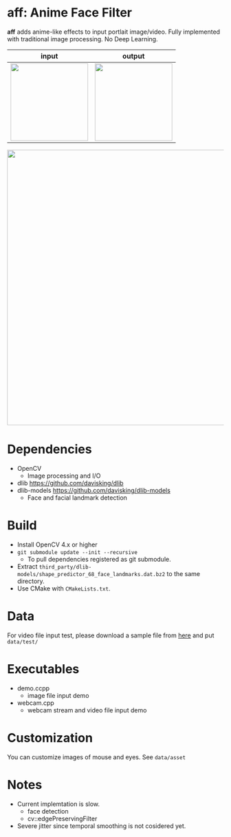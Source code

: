 # **aff**: Anime Face Filter
**aff** adds anime-like effects to input portlait image/video. Fully implemented with traditional image processing. No Deep Learning.




|input|output|
|---|---|
|<img src="https://raw.githubusercontent.com/wiki/unclearness/anime-face-filter/images/lena.jpg" width="180">|<img src="https://raw.githubusercontent.com/wiki/unclearness/anime-face-filter/images/lena_result.png" width="180">|

<img src="https://raw.githubusercontent.com/wiki/unclearness/anime-face-filter/images/trump_result.gif" width="640">


# Dependencies
- OpenCV
  - Image processing and I/O
- dlib
    https://github.com/davisking/dlib
- dlib-models https://github.com/davisking/dlib-models
    - Face and facial landmark detection


# Build
- Install OpenCV 4.x or higher
- `git submodule update --init --recursive`
  - To pull dependencies registered as git submodule. 
- Extract `third_party/dlib-models/shape_predictor_68_face_landmarks.dat.bz2` to the same directory. 
- Use CMake with `CMakeLists.txt`.


# Data
 For video file input test, please download a sample file from [here](https://drive.google.com/file/d/1ovOwdAL7w9WpGF_q_jUdZivpUOcvL7dW/view?usp=sharing) and put `data/test/`


# Executables
- demo.ccpp
  - image file input demo
- webcam.cpp
  - webcam stream and video file input demo

# Customization
You can customize images of mouse and eyes. See `data/asset`


 # Notes
 - Current implemtation is slow.
   - face detection
   - cv::edgePreservingFilter
 - Severe jitter since temporal smoothing is not cosidered yet.

